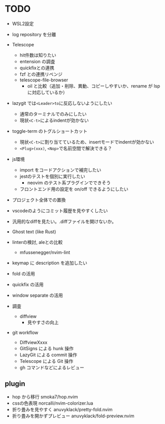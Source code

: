 # TODO

- WSL2設定
- log repository を分離

- Telescope
  - hit件数は知りたい
  - entension の調査
  - quickfixとの連携
  - fzf との連携リベンジ
  - telescope-file-browser
    - oil と比較（追加・削除、異動、コピーしやすいか、rename が lsp に対応しているか）

- lazygit では`<Leader>to`に反応しないようにしたい
  - 通常のターミナルでのみにしたい
  - 現状`<C-t>`によるindentが効かない
- toggle-term のトグルショートカット
  - 現状`<C-t>`に割り当てているため、insertモードでindentが効かない
  - `<Plug>(xxx)`, `<Nop>`で名前空間で解決できる？

- js環境
  - import をコードアクションで補完したい
  - jestのテストを個別に実行したい
    - neovim のテスト系プラグインでできそう
  - フロントエンド用の設定を on/off できるようにしたい
- プロジェクト全体での置換
- vscodeのようにコミット履歴を見やすくしたい
- 汎用的なdiffを見たい。.diffファイルを開けないか。

- Ghost text (like Rust)

- linterの検討, aleとの比較
  - mfussenegger/nvim-lint

- keymap に description を追加したい

- fold の活用
- quickfix の活用
- window separate の活用

- 調査
  - diffview
    - 見やすさの向上

- git workflow
  - DiffviewXxxx
  - GitSigns による hunk 操作
  - LazyGit による commit 操作
  - Telescope による Git 操作
  - gh コマンドなどによるレビュー

## plugin

- hop から移行 smoka7/hop.nvim
- cssの色表現 norcalli/nvim-colorizer.lua
- 折り畳みを見やすく anuvyklack/pretty-fold.nvim
- 折り畳みを開かずプレビュー anuvyklack/fold-preview.nvim

